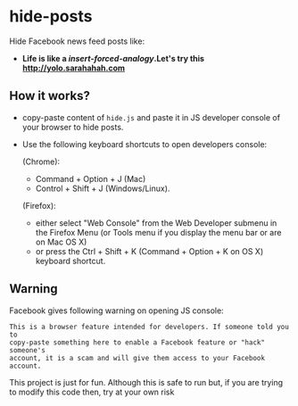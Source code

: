 hide-posts
==========

Hide Facebook news feed posts like:

* **Life is like a *insert-forced-analogy*.Let's try this http://yolo.sarahahah.com**

How it works?
-------------

* copy-paste content of `hide.js` and paste it in JS developer console of your browser to hide posts.

* Use the following keyboard shortcuts to open developers console:

    (Chrome):
    * Command + Option + J (Mac)
    * Control + Shift + J (Windows/Linux).

    (Firefox):
    * either select "Web Console" from the Web Developer submenu in the Firefox Menu (or Tools menu if you display the menu bar or are on Mac OS X)
    * or press the Ctrl + Shift + K (Command + Option + K on OS X) keyboard shortcut.

Warning
-------

Facebook gives following warning on opening JS console:


    This is a browser feature intended for developers. If someone told you to
    copy-paste something here to enable a Facebook feature or "hack" someone's
    account, it is a scam and will give them access to your Facebook account.

This project is just for fun. Although this is safe to run but, if you are
trying to modify this code then, try at your own risk

